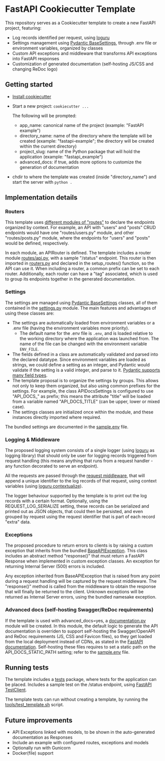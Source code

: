 # FastAPI Cookiecutter Template

This repository serves as a Cookiecutter template to create a new FastAPI project, featuring:

- Log records identified per request, using [loguru](https://github.com/Delgan/loguru)
- Settings management using [Pydantic BaseSettings](https://pydantic-docs.helpmanual.io/usage/settings/), through .env file or environment variables, organized by classes
- Custom API exceptions and middleware that transforms API exceptions into FastAPI responses
- Customization of generated documentation (self-hosting JS/CSS and changing ReDoc logo)

## Getting started

- [Install cookiecutter](https://cookiecutter.readthedocs.io/en/latest/installation.html#install-cookiecutter)

- Start a new project:
  `cookiecutter ...`
  
  The following will be prompted:
    - app_name: canonical name of the project (example: "FastAPI example")
    - directory_name: name of the directory where the template will be created (example: "fastapi-example"; the directory will be created within the current directory)
    - project_slug: name of the Python package that will hold the application (example: "fastapi_example")
    - advanced_docs: if true, adds more options to customize the generation of documentation

- chdir to where the template was created (inside "directory_name") and start the server with `python .`

## Implementation details

### Routers

This template uses [different modules of "routes"](https://fastapi.tiangolo.com/tutorial/bigger-applications/#apirouter) to declare the endpoints organized by context. For example, an API with "users" and "posts" CRUD endpoints would have one "routes/users.py" module, and other "routes/posts.py" module, where the endpoints for "users" and "posts" would be defined, respectively.

In each module, an APIRouter is defined. The template includes a router module [routes/api.py]({{cookiecutter.directory_name}}/{{cookiecutter.project_slug}}/routes/api.py), with a sample "/status" endpoint.
This router is then imported in [routers.py]({{cookiecutter.directory_name}}/{{cookiecutter.project_slug}}/routers.py) and declared in the setup_routes() function, so the API can use it.
When including a router, a common prefix can be set to each router.
Additionally, each router can have a "tag" associated, which is used to group its endpoints together in the generated documentation.

### Settings

The settings are managed using [Pydantic BaseSettings](https://pydantic-docs.helpmanual.io/usage/settings/) classes, all of them contained in the [settings.py]({{cookiecutter.directory_name}}/{{cookiecutter.project_slug}}/settings.py) module. The main features and advantages of using these classes are:

- The settings are automatically loaded from environment variables or a .env file (having the environment variables more priority).
  - The default name for the .env file is `.env`, and is loaded relative to the working directory where the application was launched from. The name of the file can be changed with the environment variable `ENV_FILE`.
- The fields defined in a class are automatically validated and parsed into the declared datatype. Since environment variables are loaded as strings, we could define a setting as an integer, and Pydantic would validate if the setting is a valid integer, and parse to it. [Pydantic supports many field types](https://pydantic-docs.helpmanual.io/usage/types/).
- The template proposal is to organize the settings by groups. This allows not only to keep them organized, but also using common prefixes for the settings. For example, the class APIDocsSettings is configured to use "API_DOCS_" as prefix; this means the attribute "title" will be loaded from a variable named "API_DOCS_TITLE" (can be upper, lower or mixed case).
- The settings classes are initialized once within the module, and these instances directly imported where required.

The bundled settings are documented in the [sample.env]({{cookiecutter.directory_name}}/sample.env) file.

### Logging & Middleware

The proposed logging system consists of a single logger (using [loguru](https://github.com/Delgan/loguru) as logging library) that should only be user for logging records triggered from request handling (this means anything that runs from a request handler - any function decorated to serve an endpoint).

All the requests are passed through the [request middleware]({{cookiecutter.directory_name}}/{{cookiecutter.project_slug}}/middlewares.py), that will append a unique identifier to the log records of that request, using context variables (using [loguru contextualize](https://loguru.readthedocs.io/en/stable/api/logger.html#loguru._logger.Logger.contextualize)).

The logger behaviour supported by the template is to print out the log records with a certain format. Optionally, using the REQUEST_LOG_SERIALIZE setting, these records can be serialized and printed out as JSON objects, that could then be persisted, and even grouped by request using the request identifier that is part of each record "extra" data.

### Exceptions

The proposed procedure to return errors to clients is by raising a custom exception that inherits from the bundled [BaseAPIException]({{cookiecutter.directory_name}}/{{cookiecutter.project_slug}}/exceptions/api/base.py). 
This class includes an abstract method "response()" that must return a FastAPI Response when implemented in custom exception classes. An exception for returning Internal Server (500) errors is included.

Any exception inherited from BaseAPIException that is raised from any point during a request handling will be captured by the request middleware.
The "response()" method is called from the middleware to obtain the response that will finally be returned to the client. Unknown exceptions will be returned as Internal Server errors, using the bundled namesake exception.

### Advanced docs (self-hosting Swagger/ReDoc requirements)

If the template is used with advanced_docs=yes, a [documentation.py]({{cookiecutter.directory_name}}/{{cookiecutter.project_slug}}/documentation.py) module will be created.
In this module, the default logic to generate the API documentation is overriden to support self-hosting the Swagger/OpenAPI and ReDoc requirements (JS, CSS and Favicon files), so they get loaded from the local deployment instead of CDNs, as stated in the [FastAPI documentation](https://fastapi.tiangolo.com/advanced/extending-openapi/#self-hosting-javascript-and-css-for-docs). Self-hosting these files requires to set a static path on the API_DOCS_STATIC_PATH setting; refer to the [sample.env]({{cookiecutter.directory_name}}/sample.env) file.

## Running tests

The template includes a [tests]({{cookiecutter.directory_name}}/tests) package, where tests for the application can be placed. Includes a sample test on the /status endpoint, using [FastAPI TestClient](https://fastapi.tiangolo.com/tutorial/testing/).

The template tests can run without creating a template, by running the [tools/test_template.sh](tools/test_template.sh) script.

## Future improvements

- API Exceptions linked with models, to be shown in the auto-generated documentation as Responses
- Include an example with configured routes, exceptions and models
- Optionally run with Gunicorn
- Docker(file) support
